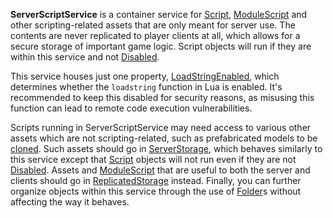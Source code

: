 **ServerScriptService** is a container service for [Script](https://create.roblox.com/docs/reference/engine/classes/Script), [ModuleScript](https://create.roblox.com/docs/reference/engine/classes/ModuleScript)
and other scripting-related assets that are only meant for server use. The
contents are never replicated to player clients at all, which allows for a
secure storage of important game logic. Script objects will run if they are
within this service and not [Disabled](https://create.roblox.com/docs/reference/engine/classes/BaseScript#Disabled).

This service houses just one property,
[LoadStringEnabled](https://create.roblox.com/docs/reference/engine/classes/ServerScriptService#LoadStringEnabled), which determines
whether the `loadstring` function in Lua is enabled. It's recommended to keep
this disabled for security reasons, as misusing this function can lead to
remote code execution vulnerabilities.

Scripts running in ServerScriptService may need access to various other assets
which are not scripting-related, such as prefabricated models to be
[cloned](https://create.roblox.com/docs/reference/engine/classes/Instance#Clone). Such assets should go in [ServerStorage](https://create.roblox.com/docs/reference/engine/classes/ServerStorage), which
behaves similarly to this service except that [Script](https://create.roblox.com/docs/reference/engine/classes/Script) objects will not run
even if they are not [Disabled](https://create.roblox.com/docs/reference/engine/classes/BaseScript#Disabled). Assets and [ModuleScript](https://create.roblox.com/docs/reference/engine/classes/ModuleScript)
that are useful to both the server and clients should go in
[ReplicatedStorage](https://create.roblox.com/docs/reference/engine/classes/ReplicatedStorage) instead. Finally, you can further organize objects within
this service through the use of [Folder](https://create.roblox.com/docs/reference/engine/classes/Folder)s without affecting the way it
behaves.